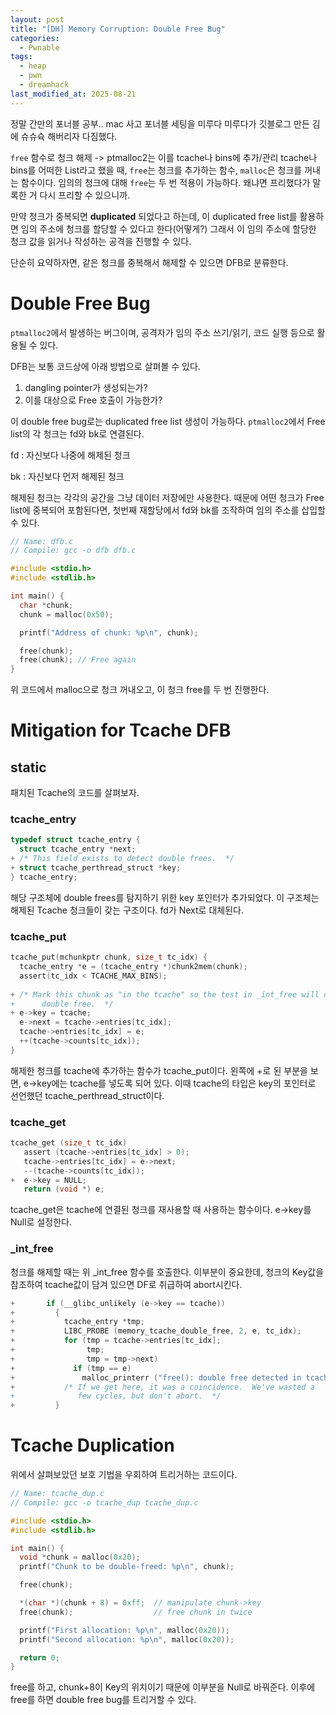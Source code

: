 ```yaml
---
layout: post
title: "[DH] Memory Corruption: Double Free Bug"
categories:
  - Pwnable
tags:
  - heap
  - pwn
  - dreamhack
last_modified_at: 2025-08-21
---
```


정말 간만의 포너블 공부.. mac 사고 포너블 세팅을 미루다 미루다가 깃블로그 만든 김에 슈슈슉 해버리자 다짐했다. 

`free` 함수로 청크 해제 -> ptmalloc2는 이를 tcache나 bins에 추가/관리
tcache나 bins를 어떠한 List라고 했을 때, `free`는 청크를 추가하는 함수, `malloc`은 청크를 꺼내는 함수이다. 임의의 청크에 대해 `free`는 두 번 적용이 가능하다. 왜냐면 프리했다가 말록한 거 다시 프리할 수 있으니까. 

만약 청크가 중복되면 **duplicated** 되었다고 하는데, 이 duplicated free list를 활용하면 임의 주소에 청크를 할당할 수 있다고 한다(어떻게?) 그래서 이 임의 주소에 할당한 청크 값을 읽거나 작성하는 공격을 진행할 수 있다. 

단순히 요약하자면, 같은 청크를 중복해서 해제할 수 있으면 DFB로 분류한다. 

# Double Free Bug 
`ptmalloc2`에서 발생하는 버그이며, 공격자가 임의 주소 쓰기/읽기, 코드 실행 등으로 활용될 수 있다. 

DFB는 보통 코드상에 아래 방법으로 살펴볼 수 있다. 
1. dangling pointer가 생성되는가?
2. 이를 대상으로 Free 호출이 가능한가? 

이 double free bug로는 duplicated free list 생성이 가능하다. `ptmalloc2`에서 Free list의 각 청크는 fd와 bk로 연결된다. 

fd
: 자신보다 나중에 해제된 청크 

bk 
: 자신보다 먼저 해제된 청크 

해제된 청크는 각각의 공간을 그냥 데이터 저장에만 사용한다. 때문에 어떤 청크가 Free list에 중복되어 포함된다면, 첫번째 재할당에서 fd와 bk를 조작하여 임의 주소를 삽입할 수 있다. 

```c
// Name: dfb.c
// Compile: gcc -o dfb dfb.c

#include <stdio.h>
#include <stdlib.h>

int main() {
  char *chunk;
  chunk = malloc(0x50);

  printf("Address of chunk: %p\n", chunk);

  free(chunk);
  free(chunk); // Free again
}
```

위 코드에서 malloc으로 청크 꺼내오고, 이 청크 free를 두 번 진행한다. 

# Mitigation for Tcache DFB 
## static 
패치된 Tcache의 코드를 살펴보자. 
### tcache_entry 

```C
typedef struct tcache_entry {
  struct tcache_entry *next;
+ /* This field exists to detect double frees.  */
+ struct tcache_perthread_struct *key;
} tcache_entry;
```

해당 구조체에 double frees를 탐지하기 위한 key 포인터가 추가되었다. 이 구조체는 해제된 Tcache 청크들이 갖는 구조이다. fd가 Next로 대체된다. 

### tcache_put 

```c
tcache_put(mchunkptr chunk, size_t tc_idx) {
  tcache_entry *e = (tcache_entry *)chunk2mem(chunk);
  assert(tc_idx < TCACHE_MAX_BINS);
  
+ /* Mark this chunk as "in the tcache" so the test in _int_free will detect a
+      double free.  */
+ e->key = tcache;
  e->next = tcache->entries[tc_idx];
  tcache->entries[tc_idx] = e;
  ++(tcache->counts[tc_idx]);
}
```
해제한 청크를 tcache에 추가하는 함수가 tcache_put이다. 왼쪽에 +로 된 부분을 보면, e->key에는 tcache를 넣도록 되어 있다. 이때 tcache의 타입은 key의 포인터로 선언했던 tcache_perthread_struct이다. 

### tcache_get 
```c
tcache_get (size_t tc_idx)
   assert (tcache->entries[tc_idx] > 0);
   tcache->entries[tc_idx] = e->next;
   --(tcache->counts[tc_idx]);
+  e->key = NULL;
   return (void *) e;
```
tcache_get은 tcache에 연결된 청크를 재사용할 때 사용하는 함수이다. e->key를 Null로 설정한다. 

### _int_free 
청크를 해제할 때는 위 _int_free 함수를 호출한다. 이부분이 중요한데, 청크의 Key값을 참조하여 tcache값이 담겨 있으면 DF로 취급하여 abort시킨다. 
```c
+       if (__glibc_unlikely (e->key == tcache))
+         {
+           tcache_entry *tmp;
+           LIBC_PROBE (memory_tcache_double_free, 2, e, tc_idx);
+           for (tmp = tcache->entries[tc_idx];
+                tmp;
+                tmp = tmp->next)
+             if (tmp == e)
+               malloc_printerr ("free(): double free detected in tcache 2");
+           /* If we get here, it was a coincidence.  We've wasted a
+              few cycles, but don't abort.  */
+         }
```


# Tcache Duplication 

위에서 살펴보았던 보호 기법을 우회하여 트리거하는 코드이다. 

```c
// Name: tcache_dup.c
// Compile: gcc -o tcache_dup tcache_dup.c

#include <stdio.h>
#include <stdlib.h>

int main() {
  void *chunk = malloc(0x20);
  printf("Chunk to be double-freed: %p\n", chunk);

  free(chunk);

  *(char *)(chunk + 8) = 0xff;  // manipulate chunk->key
  free(chunk);                  // free chunk in twice

  printf("First allocation: %p\n", malloc(0x20));
  printf("Second allocation: %p\n", malloc(0x20));

  return 0;
}
```
free를 하고, chunk+8이 Key의 위치이기 때문에 이부분을 Null로 바꿔준다. 이후에 free를 하면 double free bug를 트리거할 수 있다. 
